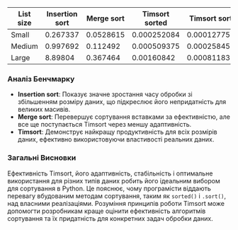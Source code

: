| List size  | Insertion sort  | Merge sort  | Timsort sorted  | Timsort sort
|----------- |---------------- |------------ |---------------- |--------------
| Small      | 0.267337        | 0.0528615   | 0.000252084     | 0.00012775
| Medium     | 0.997692        | 0.112492    | 0.000509375     | 0.000258458
| Large      | 8.89804         | 0.367464    | 0.00160842      | 0.000811834

### Аналіз Бенчмарку
- **Insertion sort**: Показує значне зростання часу обробки зі збільшенням розміру даних, що підкреслює його непридатність для великих масивів.
- **Merge sort**: Перевершує сортування вставками за ефективністю, але все ще поступається Timsort через меншу адаптивність.
- **Timsort**: Демонструє найкращу продуктивність для всіх розмірів даних, ефективно використовуючи властивості реальних даних.

### Загальні Висновки
Ефективність Timsort, його адаптивність, стабільність і оптимальне використання для різних типів даних робить його ідеальним вибором для сортування в Python. Це пояснює, чому програмісти віддають перевагу вбудованим методам сортування, таким як `sorted()` і `.sort()`, над власними реалізаціями. Розуміння принципів роботи Timsort може допомогти розробникам краще оцінити ефективність алгоритмів сортування та їх придатність для конкретних задач обробки даних.
